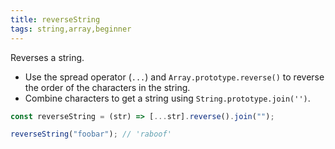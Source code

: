 ```yaml
---
title: reverseString
tags: string,array,beginner
---
```


Reverses a string.

- Use the spread operator (`...`) and `Array.prototype.reverse()` to reverse the order of the characters in the string.
- Combine characters to get a string using `String.prototype.join('')`.

```js
const reverseString = (str) => [...str].reverse().join("");
```

```js
reverseString("foobar"); // 'raboof'
```
